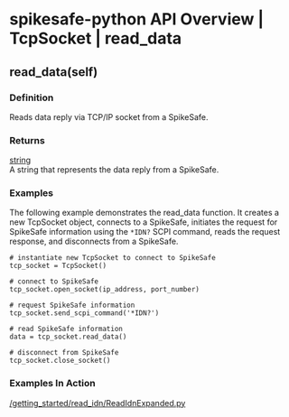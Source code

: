 # spikesafe-python API Overview | TcpSocket | read_data

## read_data(self)

### Definition
Reads data reply via TCP/IP socket from a SpikeSafe.

### Returns
[string](https://docs.python.org/3/library/string.html)  
A string that represents the data reply from a SpikeSafe.

### Examples
The following example demonstrates the read_data function. It creates a new TcpSocket object, connects to a SpikeSafe, initiates the request for SpikeSafe information using the `*IDN?` SCPI command, reads the request response, and disconnects from a SpikeSafe.
```
# instantiate new TcpSocket to connect to SpikeSafe
tcp_socket = TcpSocket()

# connect to SpikeSafe
tcp_socket.open_socket(ip_address, port_number)  

# request SpikeSafe information
tcp_socket.send_scpi_command('*IDN?')  
 
# read SpikeSafe information
data = tcp_socket.read_data()            

# disconnect from SpikeSafe
tcp_socket.close_socket() 
```

### Examples In Action
[/getting_started/read_idn/ReadIdnExpanded.py](/getting_started/read_idn/ReadIdnExpanded.py)